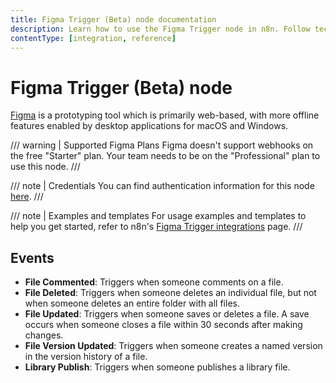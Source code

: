 ```yaml
---
title: Figma Trigger (Beta) node documentation
description: Learn how to use the Figma Trigger node in n8n. Follow technical documentation to integrate Figma Trigger node into your workflows.
contentType: [integration, reference]
---
```


# Figma Trigger (Beta) node

[Figma](https://www.figma.com/) is a prototyping tool which is primarily web-based, with more offline features enabled by desktop applications for macOS and Windows.

/// warning | Supported Figma Plans
Figma doesn't support webhooks on the free "Starter" plan. Your team needs to be on the "Professional" plan to use this node.
///

/// note | Credentials
You can find authentication information for this node [here](/integrations/builtin/credentials/figma.md).
///

///  note  | Examples and templates
For usage examples and templates to help you get started, refer to n8n's [Figma Trigger integrations](https://n8n.io/integrations/figma-trigger-beta/) page.
///

## Events

- **File Commented**: Triggers when someone comments on a file.
- **File Deleted**: Triggers when someone deletes an individual file, but not when someone deletes an entire folder with all files.
- **File Updated**: Triggers when someone saves or deletes a file. A save occurs when someone closes a file within 30 seconds after making changes.
- **File Version Updated**: Triggers when someone creates a named version in the version history of a file.
- **Library Publish**: Triggers when someone publishes a library file.

